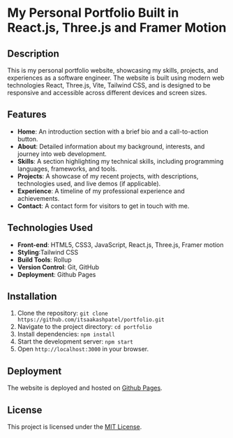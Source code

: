 # My Personal Portfolio Built in React.js, Three.js and Framer Motion

## Description
This is my personal portfolio website, showcasing my skills, projects, and experiences as a software engineer. The website is built using modern web technologies React, Three.js, Vite, Tailwind CSS, and is designed to be responsive and accessible across different devices and screen sizes.

## Features
- **Home**: An introduction section with a brief bio and a call-to-action button.
- **About**: Detailed information about my background, interests, and journey into web development.
- **Skills**: A section highlighting my technical skills, including programming languages, frameworks, and tools.
- **Projects**: A showcase of my recent projects, with descriptions, technologies used, and live demos (if applicable).
- **Experience**: A timeline of my professional experience and achievements.
- **Contact**: A contact form for visitors to get in touch with me.

## Technologies Used
- **Front-end**: HTML5, CSS3, JavaScript, React.js, Three.js, Framer motion
- **Styling**:Tailwind CSS
- **Build Tools**: Rollup
- **Version Control**: Git, GitHub
- **Deployment**: Github Pages

## Installation
1. Clone the repository: `git clone https://github.com/itsaakashpatel/portfolio.git`
2. Navigate to the project directory: `cd portfolio`
3. Install dependencies: `npm install`
4. Start the development server: `npm start`
5. Open `http://localhost:3000` in your browser.

## Deployment
The website is deployed and hosted on [Github Pages](https://itsaakashpatel.github.io/portfolio/).

## License
This project is licensed under the [MIT License](LICENSE).
